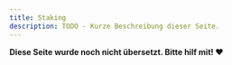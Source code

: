 ```yaml
---
title: Staking
description: TODO - Kurze Beschreibung dieser Seite.
---
```


**Diese Seite wurde noch nicht übersetzt. Bitte hilf mit! ❤**
